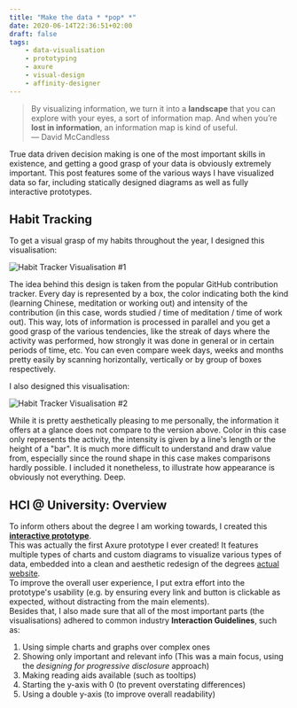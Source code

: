```yaml
---
title: "Make the data * *pop* *"
date: 2020-06-14T22:36:51+02:00
draft: false
tags:
    - data-visualisation
    - prototyping
    - axure
    - visual-design
    - affinity-designer
---
```


> By visualizing information, we turn it into a **landscape** that you can explore with your eyes, a sort of information map. And when you’re **lost in information**, an information map is kind of useful.  
― David McCandless

True data driven decision making is one of the most important skills in existence, and getting a good grasp of your data is obviously extremely important. This post features some of the various ways I have visualized data so far, including statically designed diagrams as well as fully interactive prototypes.


## Habit Tracking
To get a visual grasp of my habits throughout the year, I designed this visualisation:  

![Habit Tracker Visualisation #1](/vis/git.png)

The idea behind this design is taken from the popular GitHub contribution tracker. Every day is represented by a box, the color indicating both the kind (learning Chinese, meditation or working out) and intensity of the contribution (in this case, words studied / time of meditation / time of work out). This way, lots of information is processed in parallel and you get a good grasp of the various tendencies, like the streak of days where the activity was performed, how strongly it was done in general or in certain periods of time, etc. You can even compare week days, weeks and months pretty easily by scanning horizontally, vertically or by group of boxes respectively.

I also designed this visualisation:  

![Habit Tracker Visualisation #2](/vis/round.png)

While it is pretty aesthetically pleasing to me personally, the information it offers at a glance does not compare to the version above. Color in this case only represents the activity, the intensity is given by a line's length or the height of a "bar". It is much more difficult to understand and draw value from, especially since the round shape in this case makes comparisons hardly possible. I included it nonetheless, to illustrate how appearance is obviously not everything. Deep.

## HCI @ University: Overview
To inform others about the degree I am working towards, I created this **[interactive prototype](https://5xycna.axshare.com)**.   
This was actually the first Axure prototype I ever created! It features multiple types of charts and custom diagrams to visualize various types of data, embedded into a clean and aesthetic redesign of the degrees [actual website](https://mcs.phil2.uni-wuerzburg.de/).  
To improve the overall user experience, I put extra effort into the prototype's usability (e.g. by ensuring every link and button is clickable as expected, without distracting from the main elements).   
Besides that, I also made sure that all of the most important parts (the visualisations) adhered to common industry **Interaction Guidelines**, such as:
1. Using simple charts and graphs over complex ones
1. Showing only important and relevant info (This was a main focus, using the *designing for progressive disclosure* approach)
1. Making reading aids available (such as tooltips)
1. Starting the y-axis with 0 (to prevent overstating differences)
1. Using a double y-axis (to improve overall readability)

